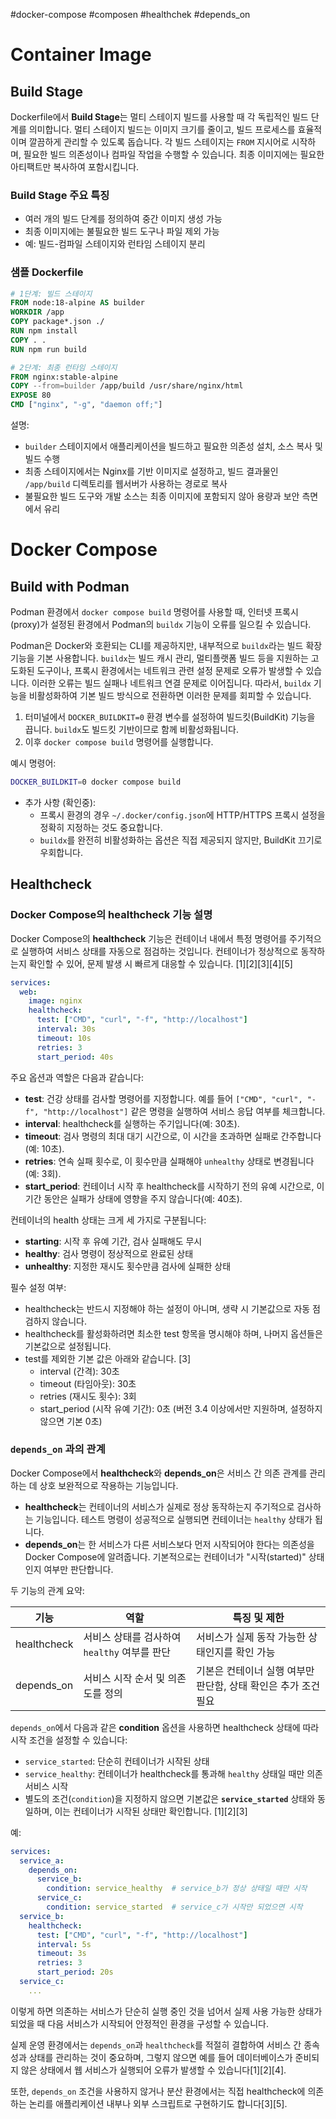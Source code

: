 #docker-compose #composen #healthchek #depends_on

# Container Image

## Build Stage

Dockerfile에서 **Build Stage**는 멀티 스테이지 빌드를 사용할 때 각 독립적인 빌드 단계를 의미합니다. 멀티 스테이지 빌드는 이미지 크기를 줄이고, 빌드 프로세스를 효율적이며 깔끔하게 관리할 수 있도록 돕습니다. 각 빌드 스테이지는 `FROM` 지시어로 시작하며, 필요한 빌드 의존성이나 컴파일 작업을 수행할 수 있습니다. 최종 이미지에는 필요한 아티팩트만 복사하여 포함시킵니다.

### Build Stage 주요 특징

- 여러 개의 빌드 단계를 정의하여 중간 이미지 생성 가능
- 최종 이미지에는 불필요한 빌드 도구나 파일 제외 가능
- 예: 빌드-컴파일 스테이지와 런타임 스테이지 분리

### 샘플 Dockerfile

```dockerfile
# 1단계: 빌드 스테이지
FROM node:18-alpine AS builder
WORKDIR /app
COPY package*.json ./
RUN npm install
COPY . .
RUN npm run build

# 2단계: 최종 런타임 스테이지
FROM nginx:stable-alpine
COPY --from=builder /app/build /usr/share/nginx/html
EXPOSE 80
CMD ["nginx", "-g", "daemon off;"]
```

설명:
- `builder` 스테이지에서 애플리케이션을 빌드하고 필요한 의존성 설치, 소스 복사 및 빌드 수행
- 최종 스테이지에서는 Nginx를 기반 이미지로 설정하고, 빌드 결과물인 `/app/build` 디렉토리를 웹서버가 사용하는 경로로 복사
- 불필요한 빌드 도구와 개발 소스는 최종 이미지에 포함되지 않아 용량과 보안 측면에서 유리

# Docker Compose

## Build with Podman

Podman 환경에서 `docker compose build` 명령어를 사용할 때, 인터넷 프록시(proxy)가 설정된 환경에서 Podman의 `buildx` 기능이 오류를 일으킬 수 있습니다. 

Podman은 Docker와 호환되는 CLI를 제공하지만, 내부적으로 `buildx`라는 빌드 확장 기능을 기본 사용합니다. `buildx`는 빌드 캐시 관리, 멀티플랫폼 빌드 등을 지원하는 고도화된 도구이나, 프록시 환경에서는 네트워크 관련 설정 문제로 오류가 발생할 수 있습니다. 이러한 오류는 빌드 실패나 네트워크 연결 문제로 이어집니다. 따라서, `buildx` 기능을 비활성화하여 기본 빌드 방식으로 전환하면 이러한 문제를 회피할 수 있습니다.

1. 터미널에서 `DOCKER_BUILDKIT=0` 환경 변수를 설정하여 빌드킷(BuildKit) 기능을 끕니다. `buildx`도 빌드킷 기반이므로 함께 비활성화됩니다.  
2. 이후 `docker compose build` 명령어를 실행합니다.

예시 명령어:

```bash
DOCKER_BUILDKIT=0 docker compose build
```

- 추가 사항 (확인중):  
  - 프록시 환경의 경우 `~/.docker/config.json`에 HTTP/HTTPS 프록시 설정을 정확히 지정하는 것도 중요합니다.
  - `buildx`를 완전히 비활성화하는 옵션은 직접 제공되지 않지만, BuildKit 끄기로 우회합니다.

## Healthcheck

### Docker Compose의 healthcheck 기능 설명

Docker Compose의 **healthcheck** 기능은 컨테이너 내에서 특정 명령어를 주기적으로 실행하여 서비스 상태를 자동으로 점검하는 것입니다. 컨테이너가 정상적으로 동작하는지 확인할 수 있어, 문제 발생 시 빠르게 대응할 수 있습니다. [1][2][3][4][5]

```yaml
services:
  web:
    image: nginx
    healthcheck:
      test: ["CMD", "curl", "-f", "http://localhost"]
      interval: 30s
      timeout: 10s
      retries: 3
      start_period: 40s
```

주요 옵션과 역할은 다음과 같습니다:

- **test**: 건강 상태를 검사할 명령어를 지정합니다. 예를 들어 `["CMD", "curl", "-f", "http://localhost"]` 같은 명령을 실행하여 서비스 응답 여부를 체크합니다.
- **interval**: healthcheck를 실행하는 주기입니다(예: 30초).
- **timeout**: 검사 명령의 최대 대기 시간으로, 이 시간을 초과하면 실패로 간주합니다(예: 10초).
- **retries**: 연속 실패 횟수로, 이 횟수만큼 실패해야 `unhealthy` 상태로 변경됩니다(예: 3회).
- **start_period**: 컨테이너 시작 후 healthcheck를 시작하기 전의 유예 시간으로, 이 기간 동안은 실패가 상태에 영향을 주지 않습니다(예: 40초).

컨테이너의 health 상태는 크게 세 가지로 구분됩니다:
- **starting**: 시작 후 유예 기간, 검사 실패해도 무시
- **healthy**: 검사 명령이 정상적으로 완료된 상태
- **unhealthy**: 지정한 재시도 횟수만큼 검사에 실패한 상태

필수 설정 여부:  
* healthcheck는 반드시 지정해야 하는 설정이 아니며, 생략 시 기본값으로 자동 점검하지 않습니다.
* healthcheck를 활성화하려면 최소한 test 항목을 명시해야 하며, 나머지 옵션들은 기본값으로 설정됩니다.
* test를 제외한 기본 값은 아래와 같습니다. [3]
	- interval (간격): 30초
	- timeout (타임아웃): 30초
	- retries (재시도 횟수): 3회
	- start_period (시작 유예 기간): 0초 (버전 3.4 이상에서만 지원하며, 설정하지 않으면 기본 0초)

### `depends_on` 과의 관계

Docker Compose에서 **healthcheck**와 **depends_on**은 서비스 간 의존 관계를 관리하는 데 상호 보완적으로 작용하는 기능입니다.

- **healthcheck**는 컨테이너의 서비스가 실제로 정상 동작하는지 주기적으로 검사하는 기능입니다. 테스트 명령이 성공적으로 실행되면 컨테이너는 `healthy` 상태가 됩니다.
- **depends_on**는 한 서비스가 다른 서비스보다 먼저 시작되어야 한다는 의존성을 Docker Compose에 알려줍니다. 기본적으로는 컨테이너가 "시작(started)" 상태인지 여부만 판단합니다.

두 기능의 관계 요약:

| 기능         | 역할                                                         | 특징 및 제한                                                      |
|-------------|------------------------------------------------------------|----------------------------------------------------------------|
| healthcheck | 서비스 상태를 검사하여 `healthy` 여부를 판단                 | 서비스가 실제 동작 가능한 상태인지를 확인 가능                       |
| depends_on  | 서비스 시작 순서 및 의존도를 정의                            | 기본은 컨테이너 실행 여부만 판단함, 상태 확인은 추가 조건 필요          |

`depends_on`에서 다음과 같은 **condition** 옵션을 사용하면 healthcheck 상태에 따라 시작 조건을 설정할 수 있습니다:

- `service_started`: 단순히 컨테이너가 시작된 상태
- `service_healthy`: 컨테이너가 healthcheck를 통과해 `healthy` 상태일 때만 의존 서비스 시작
- 별도의 조건(`condition`)을 지정하지 않으면 기본값은 **`service_started`** 상태와 동일하며, 이는 컨테이너가 시작된 상태만 확인합니다. [1][2][3]

예:

```yaml
services:
  service_a:
    depends_on:
      service_b:
        condition: service_healthy  # service_b가 정상 상태일 때만 시작
      service_c:
        condition: service_started  # service_c가 시작만 되었으면 시작
  service_b:
    healthcheck:
      test: ["CMD", "curl", "-f", "http://localhost"]
      interval: 5s
      timeout: 3s
      retries: 3
      start_period: 20s
  service_c:
    ...
```

이렇게 하면 의존하는 서비스가 단순히 실행 중인 것을 넘어서 실제 사용 가능한 상태가 되었을 때 다음 서비스가 시작되어 안정적인 환경을 구성할 수 있습니다.

실제 운영 환경에서는 `depends_on`과 `healthcheck`를 적절히 결합하여 서비스 간 종속성과 상태를 관리하는 것이 중요하며, 그렇지 않으면 예를 들어 데이터베이스가 준비되지 않은 상태에서 웹 서비스가 실행되어 오류가 발생할 수 있습니다[1][2][4]. 

또한, `depends_on` 조건을 사용하지 않거나 분산 환경에서는 직접 healthcheck에 의존하는 논리를 애플리케이션 내부나 외부 스크립트로 구현하기도 합니다[3][5].